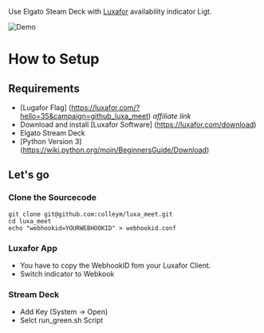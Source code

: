 Use Elgato Steam Deck with [Luxafor](https://luxafor.com) availability indicator Ligt. 

![Demo](assets/luxafor-streamdeck-demo.gif)


# How to Setup

## Requirements

* [Lugafor Flag] (https://luxafor.com/?hello=35&campaign=github_luxa_meet) *affiliate link*
* Download and install [Luxafor Software] (https://luxafor.com/download) 
* Elgato Stream Deck
* [Python Version 3] (https://wiki.python.org/moin/BeginnersGuide/Download)

## Let's go

### Clone the Sourcecode

```
git clone git@github.com:colleym/luxa_meet.git
cd luxa_meet
echo "webhookid=YOURWEBHOOKID" > webhookid.conf
```

### Luxafor App
* You have to copy the WebhookID fom your Luxafor Client.
* Switch indicator to Webkook

### Stream Deck
* Add Key (System -> Open) 
* Selct run_green.sh Script